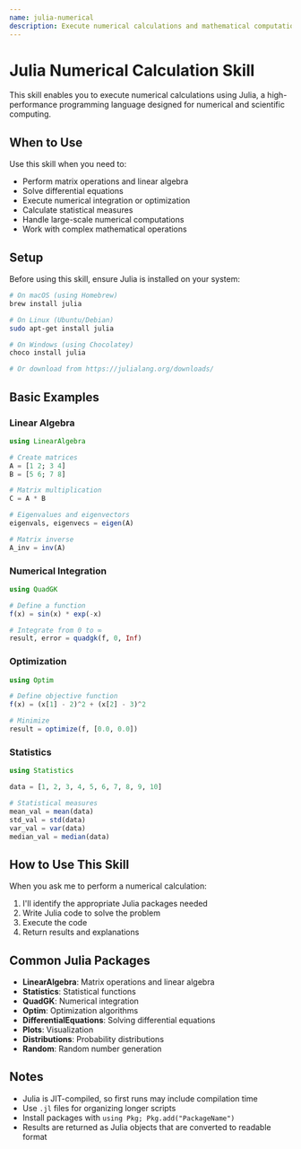 ```yaml
---
name: julia-numerical
description: Execute numerical calculations and mathematical computations using Julia. Use this skill for matrix operations, linear algebra, numerical integration, optimization, statistics, and scientific computing tasks.
---
```


# Julia Numerical Calculation Skill

This skill enables you to execute numerical calculations using Julia, a high-performance programming language designed for numerical and scientific computing.

## When to Use

Use this skill when you need to:
- Perform matrix operations and linear algebra
- Solve differential equations
- Execute numerical integration or optimization
- Calculate statistical measures
- Handle large-scale numerical computations
- Work with complex mathematical operations

## Setup

Before using this skill, ensure Julia is installed on your system:

```bash
# On macOS (using Homebrew)
brew install julia

# On Linux (Ubuntu/Debian)
sudo apt-get install julia

# On Windows (using Chocolatey)
choco install julia

# Or download from https://julialang.org/downloads/
```

## Basic Examples

### Linear Algebra

```julia
using LinearAlgebra

# Create matrices
A = [1 2; 3 4]
B = [5 6; 7 8]

# Matrix multiplication
C = A * B

# Eigenvalues and eigenvectors
eigenvals, eigenvecs = eigen(A)

# Matrix inverse
A_inv = inv(A)
```

### Numerical Integration

```julia
using QuadGK

# Define a function
f(x) = sin(x) * exp(-x)

# Integrate from 0 to ∞
result, error = quadgk(f, 0, Inf)
```

### Optimization

```julia
using Optim

# Define objective function
f(x) = (x[1] - 2)^2 + (x[2] - 3)^2

# Minimize
result = optimize(f, [0.0, 0.0])
```

### Statistics

```julia
using Statistics

data = [1, 2, 3, 4, 5, 6, 7, 8, 9, 10]

# Statistical measures
mean_val = mean(data)
std_val = std(data)
var_val = var(data)
median_val = median(data)
```

## How to Use This Skill

When you ask me to perform a numerical calculation:
1. I'll identify the appropriate Julia packages needed
2. Write Julia code to solve the problem
3. Execute the code
4. Return results and explanations

## Common Julia Packages

- **LinearAlgebra**: Matrix operations and linear algebra
- **Statistics**: Statistical functions
- **QuadGK**: Numerical integration
- **Optim**: Optimization algorithms
- **DifferentialEquations**: Solving differential equations
- **Plots**: Visualization
- **Distributions**: Probability distributions
- **Random**: Random number generation

## Notes

- Julia is JIT-compiled, so first runs may include compilation time
- Use `.jl` files for organizing longer scripts
- Install packages with `using Pkg; Pkg.add("PackageName")`
- Results are returned as Julia objects that are converted to readable format
